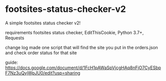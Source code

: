 # footsites-status-checker-v2
A simple footsites status checker v2!


requirements
footsites status checker,
EditThisCookie,
Python 3.7+,
Requests

change log
made one script that will find the site you put in the orders.json and check order status for that site


guide: https://docs.google.com/document/d/1FcH1pAWaSpVjcgHAq8nFjO7CyESbpF7Nz3uQvjWpJU0/edit?usp=sharing
